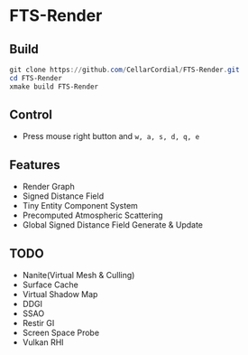 # FTS-Render

## Build

```powershell
git clone https://github.com/CellarCordial/FTS-Render.git
cd FTS-Render
xmake build FTS-Render
```

## Control

- Press mouse right button and `w, a, s, d, q, e`

## Features
- Render Graph
- Signed Distance Field
- Tiny Entity Component System
- Precomputed Atmospheric Scattering
- Global Signed Distance Field Generate & Update

## TODO
- Nanite(Virtual Mesh & Culling)
- Surface Cache
- Virtual Shadow Map
- DDGI
- SSAO
- Restir GI
- Screen Space Probe
- Vulkan RHI